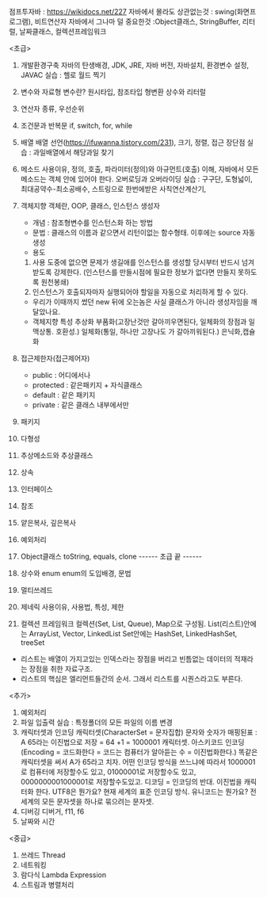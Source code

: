 점프투자바 : https://wikidocs.net/227
자바에서 몰라도 상관없는것 : swing(화면프로그램), 비트연산자
자바에서 그나마 덜 중요한것 :Object클래스, StringBuffer, 리터럴, 날짜클래스, 컬렉션프레임워크

<초급>
1. 개발환경구축
자바의 탄생배경, JDK, JRE, 자바 버전, 자바설치, 환경변수 설정, JAVAC
실습 : 헬로 월드 찍기

2. 변수와 자료형
변수란? 원시타입, 참조타입
형변환
상수와 리터럴

3. 연산자
종류, 우선순위

4. 조건문과 반복문
if, switch, for, while

5. 배열
배열 선언(https://ifuwanna.tistory.com/231), 크기, 정렬, 접근
장단점
실습 : 과일배열에서 해당과일 찾기

6. 메소드
사용이유, 정의, 호출, 파라미터(정의)와 아규먼트(호출) 이해,
자바에서 모든 메소드는 객체 안에 있어야 한다.
  오버로딩과 오버라이딩
실습 : 구구단, 도형넓이, 최대공약수-최소공배수, 스트링으로 한번에받은 사칙연산계산기,

7. 객체지향
객체란, OOP, 클래스, 인스턴스
  생성자
    - 개념 : 참조형변수를 인스턴스화 하는 방법
    - 문법 : 클래스의 이름과 같으면서 리턴이없는 함수형태.
            이후에는 source 자동 생성
    - 용도
    1. 사용 도중에 없으면 문제가 생길애를 인스턴스를 생성할 당시부터 반드시 넘겨받도록 강제한다.
      (인스턴스를 만들시점에 필요한 정보가 없다면 만들지 못하도록 원천봉쇄)
    2. 인스턴스가 호출되자마자 실행되어야 할일을 자동으로 처리하게 할 수 있다.
    - 우리가 이때까지 썼던 new 뒤에 오는놈은 사실 클래스가 아니라 생성자임을 깨달았나요.
    - 객체지향 특성
    추상화
    부품화(고장난것만 갈아끼우면된다,  일체화의 장점과 일맥상통.  호환성.)
    일체화(통일,    하나만 고장나도 가 갈아끼워된다.)
    은닉화,캡슐화


8. 접근제한자(접근제어자)
    - public : 어디에서나
    - protected : 같은패키지 + 자식클래스
    - default : 같은 패키지
    - private : 같은 클래스 내부에서만

9. 패키지
10. 다형성
11. 추상메소드와 추상클래스
12. 상속
13. 인터페이스
14. 참조
15. 얕은복사, 깊은복사
16. 예외처리
17.  Object클래스
toString, equals,  clone
------ 초급 끝 ------



18.  상수와 enum
enum의 도입배경, 문법

19. 멀티쓰레드
20. 제네릭
사용이유, 사용법, 특성, 제한
21. 컬렉션 프레임워크
  컬렉션(Set, List, Queue), Map으로 구성됨.
  List(리스트)안에는 ArrayList, Vector, LinkedList
  Set안에는 HashSet, LinkedHashSet, treeSet
  - 리스트는 배열이 가지고있는 인덱스라는 장점을 버리고 빈틈없는 데이터의 적재라는 장점을 취한 자료구조.
  - 리스트의 핵심은 엘리먼트들간의 순서. 그래서 리스트를 시퀀스라고도 부른다.


<추가>
1. 예외처리
2. 파일 입출력
실습 : 특정폴더의 모든 파일의 이름 변경
3. 캐릭터셋과 인코딩
캐릭터셋(CharacterSet = 문자집합) 문자와 숫자가 매핑된표
  : A  65라는 이진법으로 저장 = 64 +1 = 1000001
  캐릭터셋. 아스키코드
인코딩(Encoding = 코드화한다 = 코드는 컴퓨터가 알아듣는 수 = 이진법화한다.)
  똑같은 캐릭터셋을 써서 A가 65라고 치자.
  어떤 인코딩 방식을 쓰느냐에 따라서 1000001로 컴퓨터에 저장할수도 있고,
  01000001로 저장할수도 있고, 0000000001000001로 저장할수도있고.
디코딩 = 인코딩의 반대. 이진법을 캐릭터화 한다.
UTF8은 뭔가요? 현재 세계의 표준 인코딩 방식.
유니코드는 뭔가요? 전세계의 모든 문자셋을 하나로 묶으려는 문자셋.
4. 디버깅
디버거, f11, f6
5. 날짜와 시간

<중급>
1. 쓰레드 Thread
2. 네트워킹
3. 람다식 Lambda Expression
4. 스트림과 병렬처리


